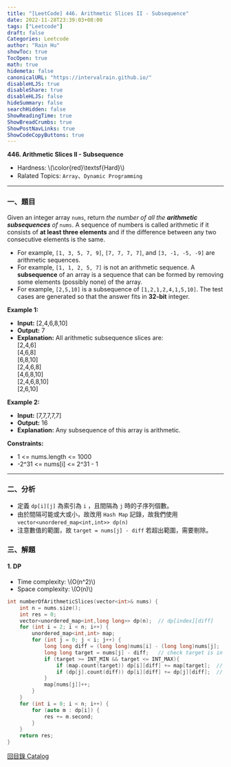 ```yaml
---
title: "[LeetCode] 446. Arithmetic Slices II - Subsequence"
date: 2022-11-28T23:39:03+08:00
tags: ["Leetcode"]
draft: false
Categories: Leetcode
author: "Rain Hu"
showToc: true
TocOpen: true
math: true
hidemeta: false
canonicalURL: "https://intervalrain.github.io/"
disableHLJS: true
disableShare: true
disableHLJS: false
hideSummary: false
searchHidden: false
ShowReadingTime: true
ShowBreadCrumbs: true
ShowPostNavLinks: true
ShowCodeCopyButtons: true
---
```

**446. Arithmetic Slices II - Subsequence**
+ Hardness: \\(\color{red}\textsf{Hard}\\)
+ Ralated Topics: `Array`、`Dynamic Programming`
---
### 一、題目
Given an integer array `nums`, return *the number of all the ***arithmetic subsequences*** of* `nums`.
A sequence of numbers is called arithmetic if it consists of **at least three elements** and if the difference between any two consecutive elements is the same.
+ For example, `[1, 3, 5, 7, 9]`, `[7, 7, 7, 7]`, and `[3, -1, -5, -9]` are arithmetic sequences.
+ For example, `[1, 1, 2, 5, 7]` is not an arithmetic sequence.
A **subsequence** of an array is a sequence that can be formed by removing some elements (possibly none) of the array.
+ For example, `[2,5,10]` is a subsequence of `[1,2,1,2,4,1,5,10]`.
The test cases are generated so that the answer fits in **32-bit** integer.

**Example 1:**  
+ **Input:** [2,4,6,8,10]
+ **Output:** 7
+ **Explanation:** All arithmetic subsequence slices are:  
[2,4,6]  
[4,6,8]  
[6,8,10]  
[2,4,6,8]  
[4,6,8,10]  
[2,4,6,8,10]  
[2,6,10]  

**Example 2:**
+ **Input:** [7,7,7,7,7]
+ **Output:** 16
+ **Explanation:** Any subsequence of this array is arithmetic.

**Constraints:**
+ 1  <= nums.length <= 1000
+ -2^31 <= nums[i] <= 2^31 - 1

---

### 二、分析
+ 定義 `dp[i][j]` 為索引為 `i` ，且間隔為 `j` 時的子序列個數。
+ 由於間隔可能或大或小，故改用 `Hash Map` 記錄，故我們使用 `vector<unordered_map<int,int>> dp(n)`
+ 注意數值的範圍，故 `target = nums[j] - diff` 若超出範圍，需要剔除。

### 三、解題
#### 1. DP
+ Time complexity: \\(O(n^2)\\)
+ Space complexity: \\(O(n)\\)
```C++
int numberOfArithmeticSlices(vector<int>& nums) {
    int n = nums.size();
    int res = 0;
    vector<unordered_map<int,long long>> dp(n);  // dp[index][diff]
    for (int i = 2; i < n; i++) {
        unordered_map<int,int> map;
        for (int j = 0; j < i; j++) {
            long long diff = (long long)nums[i] - (long long)nums[j];
            long long target = nums[j] - diff;   // check target is in the range  
            if (target >= INT_MIN && target <= INT_MAX){
                if (map.count(target)) dp[i][diff] += map[target];  // 三個一組的子序列
                if (dp[j].count(diff)) dp[i][diff] += dp[j][diff];  // 三個以上的子序列
            }
            map[nums[j]]++;
        }
    }
    for (int i = 0; i < n; i++) {
        for (auto m : dp[i]) {
            res += m.second;
        }
    }
    return res;
}
```
[回目錄 Catalog](/posts/leetcode)